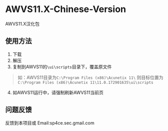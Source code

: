 # AWVS11.X-Chinese-Version
AWVS11.X汉化包
## 使用方法
1. 下载
2. 解压
3. 复制到AWVS11的`\ui\scripts`目录下，覆盖原文件
> 如：AWVS11目录为`C:\Program Files (x86)\Acunetix 11\`
> 则目标位置为`C:\Program Files (x86)\Acunetix 11\11.0.172901635\ui\scripts`
4. 如AWVS11运行中，请强制刷新AWVS11当前页
## 问题反馈
反馈到本项目或
Email:sp4ce.sec.gmail.com
